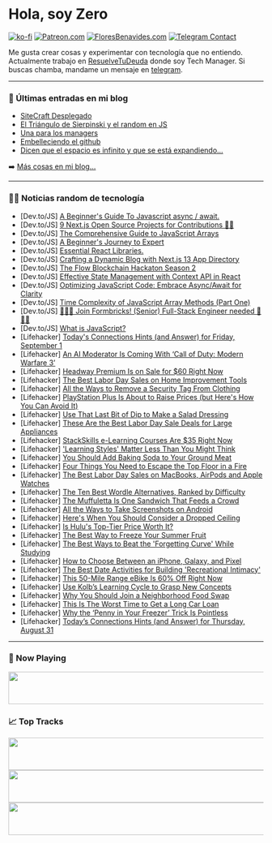 # Hola, soy Zero

[![ko-fi](https://ko-fi.com/img/githubbutton_sm.svg)](https://ko-fi.com/J3J4N0LUK)
[![Patreon.com](https://img.shields.io/endpoint.svg?url=https%3A%2F%2Fshieldsio-patreon.vercel.app%2Fapi%3Fusername%3Dzerodragon%26type%3Dpatrons&style=for-the-badge)](https://patreon.com/zerodragon)
[![FloresBenavides.com](https://img.shields.io/website?down_message=oops&label=MiBlog&style=for-the-badge&up_message=online&url=https%3A%2F%2Ffloresbenavides.com)](https://floresbenavides.com)
[![Telegram Contact](https://img.shields.io/badge/escr%C3%ADbeme-ZeroDragon-%2326A5E4?style=for-the-badge&logo=telegram)](https://t.me/zerodragon)

Me gusta crear cosas y experimentar con tecnología que no entiendo.
Actualmente trabajo en [ResuelveTuDeuda](http://github.com/resuelve) donde soy Tech Manager.
Si buscas chamba, mandame un mensaje en [telegram](https://t.me/zerodragon).

---

### 📕 Últimas entradas en mi blog
<!-- BLOG-POST-LIST:START -->
- [SiteCraft Desplegado](https://floresbenavides.com/sitecraft-desplegado/)
- [El Triángulo de Sierpinski y el random en JS](https://floresbenavides.com/el-triangulo-de-sierpinski-y-el-random-en-js/)
- [Una para los managers](https://floresbenavides.com/una-para-los-managers/)
- [Embelleciendo el github](https://floresbenavides.com/embelleciendo-el-github/)
- [Dicen que el espacio es infinito y que se está expandiendo…](https://floresbenavides.com/dicen-que-el-espacio-es-infinito-y-que-se-esta-expandiendo/)
<!-- BLOG-POST-LIST:END -->

➡️ [Más cosas en mi blog...](https://floresbenavides.com)

---

### 👨‍💻 Noticias random de tecnología
<!-- TECH-POSTS:START -->
- [Dev.to/JS] [A Beginner&#39;s Guide To Javascript async / await.](https://dev.to/paulineoraro/a-beginners-guide-to-javascript-async-await-37kh)
- [Dev.to/JS] [9 Next.js Open Source Projects for Contributions 🚀🚀](https://dev.to/devkiran/9-open-source-nextjs-projects-open-for-contributions-272c)
- [Dev.to/JS] [The Comprehensive Guide to JavaScript Arrays](https://dev.to/chintanonweb/the-comprehensive-guide-to-javascript-arrays-3g7k)
- [Dev.to/JS] [A Beginner&#39;s Journey to Expert](https://dev.to/jushendhillon9/a-beginners-journey-to-expert-21km)
- [Dev.to/JS] [Essential React Libraries.](https://dev.to/shriharimurali/essential-react-libraries-33ep)
- [Dev.to/JS] [Crafting a Dynamic Blog with Next.js 13 App Directory](https://dev.to/_kejk/crafting-a-dynamic-blog-with-nextjs-13-app-directory-2021)
- [Dev.to/JS] [The Flow Blockchain Hackaton Season 2](https://dev.to/glazer/the-flow-blockchain-hackaton-season-2-2o22)
- [Dev.to/JS] [Effective State Management with Context API in React](https://dev.to/rolxmehh/effective-state-management-with-context-api-in-react-51l7)
- [Dev.to/JS] [Optimizing JavaScript Code: Embrace Async/Await for Clarity](https://dev.to/mitch1009/optimizing-javascript-code-embrace-asyncawait-for-clarity-4co3)
- [Dev.to/JS] [Time Complexity of JavaScript Array Methods &lpar;Part One&rpar;](https://dev.to/martinsolumide8/time-complexity-of-javascript-array-methods-part-one-210c)
- [Dev.to/JS] [🤘🤓🤘 Join Formbricks! &lpar;Senior&rpar; Full-Stack Engineer needed 🤘🤓🤘](https://dev.to/jobenjada/join-formbricks-senior-full-stack-engineer-needed-4g6b)
- [Dev.to/JS] [What is JavaScript?](https://dev.to/annoh_karlgusta/what-is-javascript-jk2)
- [Lifehacker] [Today&#39;s Connections Hints &lpar;and Answer&rpar; for Friday, September 1](https://lifehacker.com/connections-answer-today-september-1-2023-1850791370?utm_source=regular)
- [Lifehacker] [An AI Moderator Is Coming With ‘Call of Duty: Modern Warfare 3’](https://lifehacker.com/an-ai-moderator-is-coming-with-call-of-duty-modern-wa-1850793420?utm_source=regular)
- [Lifehacker] [Headway Premium Is on Sale for $60 Right Now](https://lifehacker.com/headway-premium-is-on-sale-for-60-right-now-1850790034?utm_source=regular)
- [Lifehacker] [The Best Labor Day Sales on Home Improvement Tools](https://lifehacker.com/the-best-labor-day-sales-on-home-improvement-tools-1850793462?utm_source=regular)
- [Lifehacker] [All the Ways to Remove a Security Tag From Clothing](https://lifehacker.com/how-to-remove-security-tags-from-clothing-5831054?utm_source=regular)
- [Lifehacker] [PlayStation Plus Is About to Raise Prices &lpar;but Here&#39;s How You Can Avoid It&rpar;](https://lifehacker.com/playstation-plus-is-about-to-raise-prices-but-heres-ho-1850793631?utm_source=regular)
- [Lifehacker] [Use That Last Bit of Dip to Make a Salad Dressing](https://lifehacker.com/use-that-last-bit-of-dip-to-make-a-salad-dressing-1850793162?utm_source=regular)
- [Lifehacker] [These Are the Best Labor Day Sale Deals for Large Appliances](https://lifehacker.com/these-are-the-best-labor-day-sale-deals-for-large-appli-1850771766?utm_source=regular)
- [Lifehacker] [StackSkills e-Learning Courses Are $35 Right Now](https://lifehacker.com/stackskills-e-learning-courses-are-35-right-now-1850782486?utm_source=regular)
- [Lifehacker] [&#39;Learning Styles&#39; Matter Less Than You Might Think](https://lifehacker.com/learning-styles-matter-less-than-you-might-think-1850793208?utm_source=regular)
- [Lifehacker] [You Should Add Baking Soda to Your Ground Meat](https://lifehacker.com/you-should-add-baking-soda-to-your-ground-meat-1846103865?utm_source=regular)
- [Lifehacker] [Four Things You Need to Escape the Top Floor in a Fire](https://lifehacker.com/four-things-you-need-to-escape-the-top-floor-in-a-fire-1850792513?utm_source=regular)
- [Lifehacker] [The Best Labor Day Sales on MacBooks, AirPods and Apple Watches](https://lifehacker.com/the-best-labor-day-sales-on-apple-products-1850792954?utm_source=regular)
- [Lifehacker] [The Ten Best Wordle Alternatives, Ranked by Difficulty](https://lifehacker.com/the-10-best-wordle-alternatives-ranked-by-difficulty-1848859009?utm_source=regular)
- [Lifehacker] [The Muffuletta Is One Sandwich That Feeds a Crowd](https://lifehacker.com/the-muffuletta-is-one-sandwich-that-feeds-a-crowd-1850792193?utm_source=regular)
- [Lifehacker] [All the Ways to Take Screenshots on Android](https://lifehacker.com/all-the-ways-to-take-screenshots-on-android-1850788590?utm_source=regular)
- [Lifehacker] [Here&#39;s When You Should Consider a Dropped Ceiling](https://lifehacker.com/heres-when-you-should-consider-a-dropped-ceiling-1850791930?utm_source=regular)
- [Lifehacker] [Is Hulu&#39;s Top-Tier Price Worth It?](https://lifehacker.com/is-hulus-top-tier-price-worth-it-1850790018?utm_source=regular)
- [Lifehacker] [The Best Way to Freeze Your Summer Fruit](https://lifehacker.com/the-best-way-to-freeze-your-summer-fruit-1850789759?utm_source=regular)
- [Lifehacker] [The Best Ways to Beat the &#39;Forgetting Curve&#39; While Studying](https://lifehacker.com/the-best-ways-to-beat-the-forgetting-curve-while-studyi-1850791645?utm_source=regular)
- [Lifehacker] [How to Choose Between an iPhone, Galaxy, and Pixel](https://lifehacker.com/how-to-choose-between-an-iphone-galaxy-or-pixel-1850788933?utm_source=regular)
- [Lifehacker] [The Best Date Activities for Building &#39;Recreational Intimacy&#39;](https://lifehacker.com/the-best-date-activities-for-building-recreational-inti-1850789445?utm_source=regular)
- [Lifehacker] [This 50-Mile Range eBike Is 60% Off Right Now](https://lifehacker.com/this-50-mile-range-ebike-is-60-off-right-now-1850789475?utm_source=regular)
- [Lifehacker] [Use Kolb’s Learning Cycle to Grasp New Concepts](https://lifehacker.com/use-kolb-s-learning-cycle-to-grasp-new-concepts-1850787831?utm_source=regular)
- [Lifehacker] [Why You Should Join a Neighborhood Food Swap](https://lifehacker.com/why-you-should-join-a-neighborhood-food-swap-1850788387?utm_source=regular)
- [Lifehacker] [This Is The Worst Time to Get a Long Car Loan](https://lifehacker.com/this-is-the-worst-time-to-get-a-long-car-loan-1850783402?utm_source=regular)
- [Lifehacker] [Why the ‘Penny in Your Freezer’ Trick Is Pointless](https://lifehacker.com/penny-in-freezer-trick-debunked-1850788431?utm_source=regular)
- [Lifehacker] [Today’s Connections Hints &lpar;and Answer&rpar; for Thursday, August 31](https://lifehacker.com/connections-answer-today-august-31-2023-1850786694?utm_source=regular)<!-- TECH-POSTS:END -->

---

### 🎵 Now Playing
<a href="https://spotify-now-playing-dun.vercel.app/now-playing?open"><img src="https://spotify-now-playing-dun.vercel.app/now-playing" width="540" height="64"></a>

### 📈 Top Tracks
<a href="https://spotify-now-playing-dun.vercel.app/top-tracks?i=1&open"><img src="https://spotify-now-playing-dun.vercel.app/top-tracks?i=1" width="540" height="64"></a>
<a href="https://spotify-now-playing-dun.vercel.app/top-tracks?i=2&open"><img src="https://spotify-now-playing-dun.vercel.app/top-tracks?i=2" width="540" height="64"></a>
<a href="https://spotify-now-playing-dun.vercel.app/top-tracks?i=3&open"><img src="https://spotify-now-playing-dun.vercel.app/top-tracks?i=3" width="540" height="64"></a>
